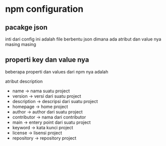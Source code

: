 # npm configuration


## pacakge json

inti dari config ini adalah file berbentu json dimana ada atribut dan value nya masing masing  


## properti key dan value nya
beberapa properti dan values dari npm nya adalah  

atribut  description  
* name ->   nama suatu project 
* version -> versi dari suatu project
* description -> descripsi dari suatu project
* homepage -> home project
* author -> author dari suatu project
* contributor -> nama dari contributor
* main -> entery point dari suatu project
* keyword -> kata kunci project
* license -> lisensi project
* repository -> repository project